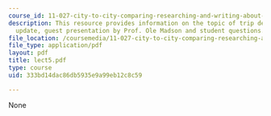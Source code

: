 ```yaml
---
course_id: 11-027-city-to-city-comparing-researching-and-writing-about-cities-spring-2006
description: This resource provides information on the topic of trip details, project
  update, guest presentation by Prof. Ole Madson and student questions.
file_location: /coursemedia/11-027-city-to-city-comparing-researching-and-writing-about-cities-spring-2006/333bd14dac86db5935e9a99eb12c8c59_lect5.pdf
file_type: application/pdf
layout: pdf
title: lect5.pdf
type: course
uid: 333bd14dac86db5935e9a99eb12c8c59

---
```

None